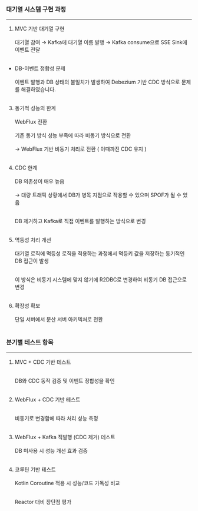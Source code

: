 ### 대기열 시스템 구현 과정
---

1. MVC 기반 대기열 구현<br><br>
   대기열 참여 → Kafka에 대기열 이름 발행 → Kafka consume으로 SSE Sink에 이벤트 전달<br><br>



- DB-이벤트 정합성 문제<br><br>
  이벤트 발행과 DB 상태의 불일치가 발생하여 Debezium 기반 CDC 방식으로 문제를 해결하였습니다.<br><br>



3. 동기적 성능의 한계<br><br>
   WebFlux 전환<br><br>
   기존 동기 방식 성능 부족에 따라 비동기 방식으로 전환<br><br>
   → WebFlux 기반 비동기 처리로 전환 ( 이때까진 CDC 유지 )<br><br>



5. CDC 한계<br><br>
   DB 의존성이 매우 높음<br><br>
   → 대량 트래픽 상황에서 DB가 병목 지점으로 작용할 수 있으며 SPOF가 될 수 있음<br><br>

   DB 제거하고 Kafka로 직접 이벤트를 발행하는 방식으로 변경<br><br>



5. 멱등성 처리 개선<br><br>
   대기열 로직에 멱등성 로직을 적용하는 과정에서 멱등키 값을 저장하는 동기적인 DB 접근이 발생<br><br>

   이 방식은 비동기 시스템에 맞지 않기에 R2DBC로 변경하여 비동기 DB 접근으로 변경<br><br>


7. 확장성 확보<br><br>
   단일 서버에서 분산 서버 아키텍처로 전환<br><br>


### 분기별 테스트 항목
---

1. MVC + CDC 기반 테스트<br><br>

   DB와 CDC 동작 검증 및 이벤트 정합성을 확인 <br><br>


3. WebFlux + CDC 기반 테스트<br><br>

   비동기로 변경함에 따라 처리 성능 측정<br><br>


3. WebFlux + Kafka 직발행 (CDC 제거) 테스트<br><br>
   DB 미사용 시 성능 개선 효과 검증<br><br>


5. 코루틴 기반 테스트<br><br>
   Kotlin Coroutine 적용 시 성능/코드 가독성 비교<br><br>

   Reactor 대비 장단점 평가
